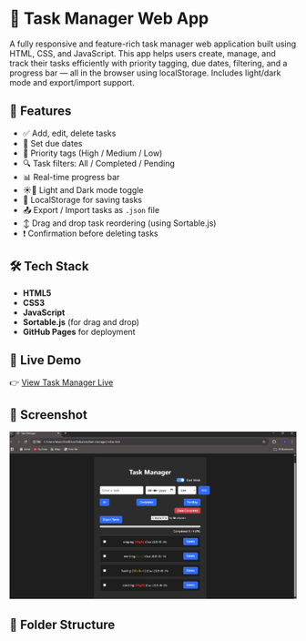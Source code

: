 # 📝 Task Manager Web App

A fully responsive and feature-rich task manager web application built using HTML, CSS, and JavaScript. This app helps users create, manage, and track their tasks efficiently with priority tagging, due dates, filtering, and a progress bar — all in the browser using localStorage. Includes light/dark mode and export/import support.

## 🌟 Features

- ✅ Add, edit, delete tasks
- 📅 Set due dates
- 🔴 Priority tags (High / Medium / Low)
- 🔍 Task filters: All / Completed / Pending
- 📊 Real-time progress bar
- ☀️🌙 Light and Dark mode toggle
- 💾 LocalStorage for saving tasks
- 📤 Export / Import tasks as `.json` file
- ↕️ Drag and drop task reordering (using Sortable.js)
- ❗ Confirmation before deleting tasks

## 🛠 Tech Stack

- **HTML5**
- **CSS3**
- **JavaScript**
- **Sortable.js** (for drag and drop)
- **GitHub Pages** for deployment

## 🔗 Live Demo

👉 [View Task Manager Live](https://lahari360.github.io/task-manager/)

## 📸 Screenshot

![Task Manager UI](assets/screenshot.png)

## 📂 Folder Structure

